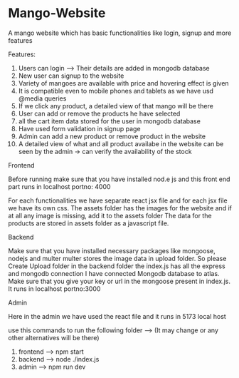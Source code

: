 # Mango-Website
A mango website which has basic functionalities like login, signup and more features

Features:
1. Users can login --> Their details are added in mongodb database
2. New user can signup to the website
3. Variety of mangoes are available with price and hovering effect is given
4. It is compatible even to mobile phones and tablets as we have usd @media queries
5. If we click any product, a detailed view of that mango will be there
6. User can add or remove the products he have selected
7. all the cart item data stored for the user in mongodb database
8. Have used form validation in signup page
9. Admin can add a new product or remove product in the website
10. A detailed view of what and all product availabe in the website can be seen by the admin -> can verify the availability of the stock

Frontend

Before running make sure that you have installed nod.e js and this front end part runs in localhost portno: 4000

For each functionalities we have separate react jsx file and for each jsx file we have its own css.
The assets folder has the images for the website and if at all any image is missing, add it to the assets folder
The data for the products are stored in assets folder as a javascript file.

Backend

Make sure that you have installed necessary packages like mongoose, nodejs and multer 
multer stores the image data in upload folder. So please Create Upload folder in the backend folder
the index.js has all the express and mongodb connection
I have connected Mongodb database to atlas. Make sure that you give your key or url in the mongoose present in index.js.
It runs in localhost portno:3000


Admin

Here in the admin we have used the react file and it runs in 5173 local host

use this commands to run the following folder --> (It may change or any other alternatives will be there)
1. frontend --> npm start
2. backend --> node ./index.js
3. admin --> npm run dev

